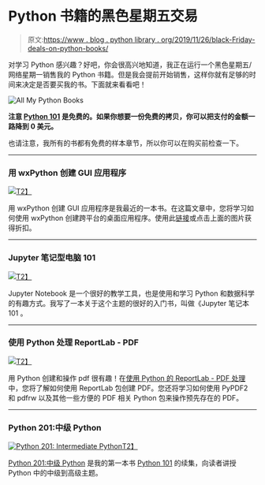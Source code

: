 # Python 书籍的黑色星期五交易

> 原文:[https://www . blog . python library . org/2019/11/26/black-Friday-deals-on-python-books/](https://www.blog.pythonlibrary.org/2019/11/26/black-friday-deals-on-python-books/)

对学习 Python 感兴趣？好吧，你会很高兴地知道，我正在运行一个黑色星期五/网络星期一销售我的 Python 书籍。但是我会提前开始销售，这样你就有足够的时间来决定是否要买我的书。下面就来看看吧！

![All My Python Books](../Images/6e471600b640dac4b1e6170877ae1e62.png)

**注意 [Python 101](https://leanpub.com/python_101) 是免费的。如果你想要一份免费的拷贝，你可以把支付的金额一路降到 0 美元。**

也请注意，我所有的书都有免费的样本章节，所以你可以在购买前检查一下。

* * *

### 用 wxPython 创建 GUI 应用程序

[![](../Images/ff4cacf4d5b336d08775e038c4916b7c.png)T2】](http://leanpub.com/creatingapplicationswithwxpython/c/winter19)

用 wxPython 创建 GUI 应用程序是我最近的一本书。在这篇文章中，您将学习如何使用 wxPython 创建跨平台的桌面应用程序。使用此[链接](http://leanpub.com/creatingapplicationswithwxpython/c/winter19)或点击上面的图片获得折扣。

* * *

### Jupyter 笔记型电脑 101

[![](../Images/ebd7fa5c4b7408fdd4876e3df233704b.png)T2】](https://leanpub.com/jupyternotebook101/c/winter19)

Jupyter Notebook 是一个很好的教学工具，也是使用和学习 Python 和数据科学的有趣方式。我写了一本关于这个主题的很好的入门书，叫做《Jupyter 笔记本 101 。

* * *

### 使用 Python 处理 ReportLab - PDF

[![](../Images/6381b370238bf66046df003df95c409b.png)T2】](http://leanpub.com/reportlab/c/winter19)

用 Python 创建和操作 pdf 很有趣！在[使用 Python 的 ReportLab - PDF 处理](http://leanpub.com/reportlab/c/winter19)中，您将了解如何使用 ReportLab 包创建 PDF。您还将学习如何使用 PyPDF2 和 pdfrw 以及其他一些方便的 PDF 相关 Python 包来操作预先存在的 PDF。

* * *

### Python 201:中级 Python

[![Python 201: Intermediate Python](../Images/d8e828fa9a20114ec0f05db3936630aa.png)T2】](http://leanpub.com/python201/c/winter19)

[Python 201:中级 Python](http://leanpub.com/python201/c/winter19) 是我的第一本书 [Python 101](https://python101.pythonlibrary.org/) 的续集，向读者讲授 Python 中的中级到高级主题。